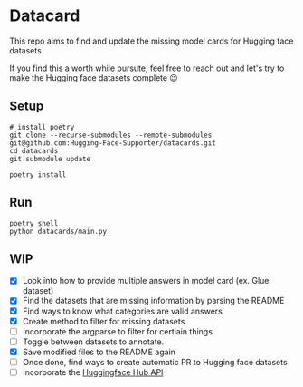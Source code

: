 # Datacard

This repo aims to find and update the missing model cards for Hugging face datasets.

If you find this a worth while pursute, feel free to reach out and let's try to make the Hugging face datasets complete :wink:

## Setup

```shell
# install poetry
git clone --recurse-submodules --remote-submodules git@github.com:Hugging-Face-Supporter/datacards.git
cd datacards
git submodule update

poetry install
```

## Run

```shell
poetry shell
python datacards/main.py
```

## WIP

- [x] Look into how to provide multiple answers in model card (ex. Glue dataset)
- [x] Find the datasets that are missing information by parsing the README
- [x] Find ways to know what categories are valid answers
- [x] Create method to filter for missing datasets
- [ ] Incorporate the argparse to filter for certiain things
- [ ] Toggle between datasets to annotate.
- [x] Save modified files to the README again
- [ ] Once done, find ways to create automatic PR to Hugging face datasets
- [ ] Incorporate the [Huggingface Hub API](https://github.com/huggingface/huggingface_hub/blob/b5ed1420c3f3db7b8f0652efa2a3497698150b0a/src/huggingface_hub/hf_api.py#L582)
